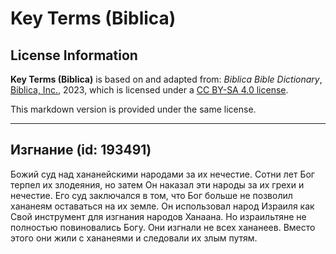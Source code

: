 # Key Terms (Biblica)

## License Information

**Key Terms (Biblica)** is based on and adapted from: _Biblica Bible Dictionary_, [Biblica, Inc.](https://www.biblica.com/), 2023, which is licensed under a [CC BY-SA 4.0 license](https://creativecommons.org/licenses/by-sa/4.0/legalcode.en).

This markdown version is provided under the same license.



--------------------------------

## Изгнание (id: 193491)

Божий суд над хананейскими народами за их нечестие. Сотни лет Бог терпел их злодеяния, но затем Он наказал эти народы за их грехи и нечестие. Его суд заключался в том, что Бог больше не позволил хананеям оставаться на их земле. Он использовал народ Израиля как Свой инструмент для изгнания народов Ханаана. Но израильтяне не полностью повиновались Богу. Они изгнали не всех хананеев. Вместо этого они жили с хананеями и следовали их злым путям.


